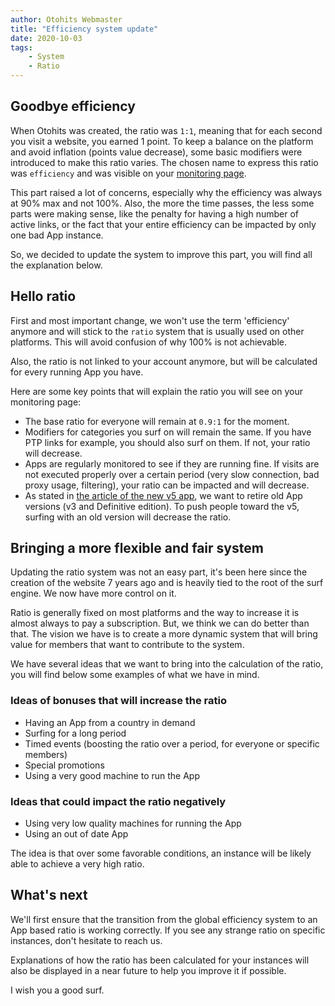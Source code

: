 ```yaml
---
author: Otohits Webmaster
title: "Efficiency system update"
date: 2020-10-03
tags:
    - System
    - Ratio
---
```


## Goodbye efficiency

When Otohits was created, the ratio was `1:1`, meaning that for each second you visit a website, you earned 1 point. To keep a balance on the platform and avoid inflation (points value decrease), some basic modifiers were introduced to make this ratio varies. The chosen name to express this ratio was `efficiency` and was visible on your [monitoring page](https://www.otohits.net/account/wfautosurf).

This part raised a lot of concerns, especially why the efficiency was always at 90% max and not 100%. Also, the more the time passes, the less some parts were making sense, like the penalty for having a high number of active links, or the fact that your entire efficiency can be impacted by only one bad App instance.

So, we decided to update the system to improve this part, you will find all the explanation below.

## Hello ratio

First and most important change, we won't use the term 'efficiency' anymore and will stick to the `ratio` system that is usually used on other platforms. This will avoid confusion of why 100% is not achievable.

Also, the ratio is not linked to your account anymore, but will be calculated for every running App you have.

Here are some key points that will explain the ratio you will see on your monitoring page:

* The base ratio for everyone will remain at `0.9:1` for the moment.
* Modifiers for categories you surf on will remain the same. If you have PTP links for example, you should also surf on them. If not, your ratio will decrease.
* Apps are regularly monitored to see if they are running fine. If visits are not executed properly over a certain period (very slow connection, bad proxy usage, filtering), your ratio can be impacted and will decrease.
* As stated in [the article of the new v5 app](./2020-04-26-Application-v5.md), we want to retire old App versions (v3 and Definitive edition). To push people toward the v5, surfing with an old version will decrease the ratio.

## Bringing a more flexible and fair system

Updating the ratio system was not an easy part, it's been here since the creation of the website 7 years ago and is heavily tied to the root of the surf engine. We now have more control on it.

Ratio is generally fixed on most platforms and the way to increase it is almost always to pay a subscription. But, we think we can do better than that. The vision we have is to create a more dynamic system that will bring value for members that want to contribute to the system.

We have several ideas that we want to bring into the calculation of the ratio, you will find below some examples of what we have in mind.

### Ideas of bonuses that will increase the ratio

* Having an App from a country in demand
* Surfing for a long period
* Timed events (boosting the ratio over a period, for everyone or specific members)
* Special promotions
* Using a very good machine to run the App

### Ideas that could impact the ratio negatively

* Using very low quality machines for running the App
* Using an out of date App

The idea is that over some favorable conditions, an instance will be likely able to achieve a very high ratio.

## What's next

We'll first ensure that the transition from the global efficiency system to an App based ratio is working correctly. If you see any strange ratio on specific instances, don't hesitate to reach us.

Explanations of how the ratio has been calculated for your instances will also be displayed in a near future to help you improve it if possible.

I wish you a good surf.
